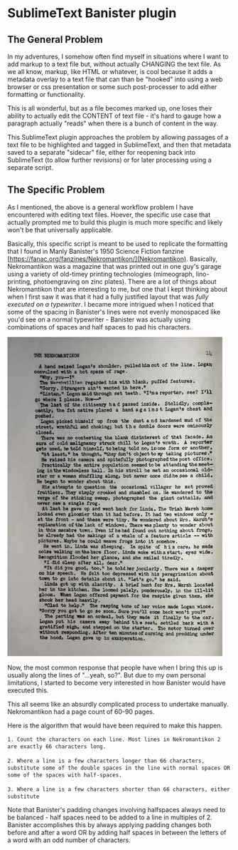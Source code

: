 # SublimeText Banister plugin

## The General Problem

In my adventures, I somehow often find myself in situations where I want to add markup to a text file but, without actually CHANGING the text file. As we all know, markup, like HTML or whatever, is cool because it adds a metadata overlay to a text file that can than be "hooked" into using a web browser or css presentation or some such post-processer to add either formatting or functionality.

This is all wonderful, but as a file becomes marked up, one loses their ability to actually edit the CONTENT of text file - it's hard to gauge how a paragraph actually "reads" when there is a bunch of content in the way.

This SublimeText plugin approaches the problem by allowing passages of a text file to be highlighted and tagged in SublimeText, and then that metadata saved to a separate "sidecar" file, either for reopening back into SublimeText (to allow further revisions) or for later processing using a separate script.

## The Specific Problem

As I mentioned, the above is a general workflow problem I have encountered with editing text files. Hoever, the specific use case that actually prompted me to build this plugin is much more specific and likely won't be that universally applicable.

Basically, this specific script is meant to be used to replicate the formatting that I found in Manly Banister's 1950 Science Fiction fanzine [https://fanac.org/fanzines/Nekromantikon/](Nekromantikon). Basically, Nekromantikon was a magazine that was printed out in one guy's garage using a variety of old-timey printing technologies (mimeograph, lino-printing, photoengraving on zinc plates). There are a lot of things about Nekromantikon that are interesting to me, but one that I kept thinking about when I first saw it was that it had a fully justified layout that was *fully executed on a typewriter*. I became more intrigued when I noticed that some of the spacing in Banister's lines were not evenly monospaced like you'd see on a normal typewriter - Banister was actually using combinations of spaces and half spaces to pad his characters.

![Nekromantikon's fully justified blocks of text](img/nekromantikon.png)

Now, the most common response that people have when I bring this up is usually along the lines of "...yeah, so?". But due to my own personal limitations, I started to become very interested in how Banister would have executed this. 

This all seems like an absurdly complicated process to undertake manually. Nekromantikon had a page count of 60-90 pages.

Here is the algorithm that would have been required to make this happen.

    1. Count the characters on each line. Most lines in Nekromantikon 2 are exactly 66 characters long.

    2. Where a line is a few characters longer than 66 characters, substitute some of the double spaces in the line with normal spaces OR some of the spaces with half-spaces.

    3. Where a line is a few characters shorter than 66 characters, either substitute

Note that Banister's padding changes involving halfspaces always need to be balanced - half spaces need to be added to a line in multiples of 2. Banister accomplishes this by always applying padding changes both before and after a word OR by adding half spaces in between the letters of a word with an odd number of characters.
